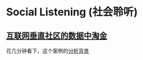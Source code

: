 # Social Listening (社会聆听)
## [互联网垂直社区的数据中淘金](./SocialListening.md) 
花几分钟看下，这个案例的[分析背景](http://www.woshipm.com/data-analysis/2408624.html)
